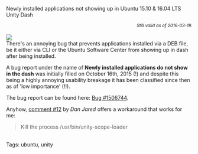 Newly installed applications not showing up in Ubuntu 15.10 & 16.04 LTS Unity Dash 
<p style="text-align: right; margin: auto;" ><small><em>Still valid as of 2016-03-19</em>.</small></p>

<br>
<a href="http://www.ubuntu.com/download">
<img src="https://raw.githubusercontent.com/i90rr/i90rr.github.io/master/resources/img/logo-ubuntu_-black_orange-hex.png" style="text-align: center; margin: auto;">
</a>

<br>
There's an annoying bug that prevents applications installed via a DEB file, be it either via CLI or the Ubuntu Software Center from showing up in dash after being installed.

A bug report under the name of **Newly installed applications do not show in the dash** was initially filled on October 16th, 2015 (!) and despite this being a highly annoying usability breakage it has been classified since then as of 'low importance' (!!).

The bug report can be found here: [Bug #1506744](https://bugs.launchpad.net/ubuntu/+source/unity/+bug/1506744).

Anyhow, [comment #12](https://bugs.launchpad.net/ubuntu/+source/unity/+bug/1506744/comments/12) by _Dan Jared_ offers a workaround that works for me:
<blockquote>Kill the process /usr/bin/unity-scope-loader</blockquote>

<br>
Tags: ubuntu, unity